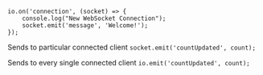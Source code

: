 

```
io.on('connection', (socket) => {
    console.log("New WebSocket Connection");
    socket.emit('message', 'Welcome!');
});
```

Sends to particular connected client
`socket.emit('countUpdated', count);`

Sends to every single connected client
`io.emit('countUpdated', count);`
